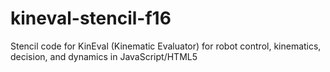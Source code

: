# kineval-stencil-f16
Stencil code for KinEval (Kinematic Evaluator) for robot control, kinematics, decision, and dynamics in JavaScript/HTML5
